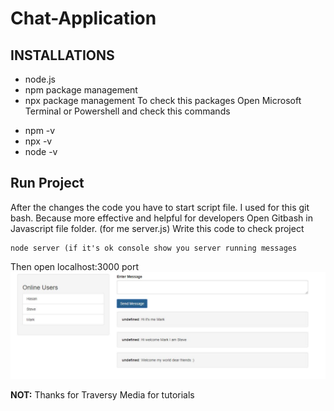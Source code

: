 # Chat-Application

## INSTALLATIONS
* node.js 
* npm package management
* npx package management
To check this packages 
Open Microsoft Terminal or Powershell and check this commands
- npm -v
- npx -v
- node -v


## Run Project
After the changes the code you have to start script file.
I used for this git bash. Because more effective and helpful for developers
Open Gitbash in Javascript file folder. (for me server.js)
Write this code to check project
```
node server (if it's ok console show you server running messages 
```
Then open localhost:3000 port
![Chat Application ](https://github.com/hasanozdem1r/Chat-Application/blob/master/iochat.JPG)



**NOT:** Thanks for Traversy Media for tutorials
